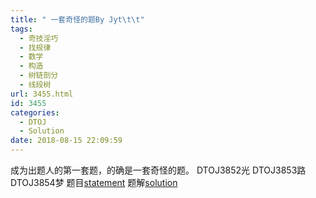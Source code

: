 ```yaml
---
title: " 一套奇怪的题By Jyt\t\t"
tags:
  - 奇技淫巧
  - 找规律
  - 数学
  - 构造
  - 树链剖分
  - 线段树
url: 3455.html
id: 3455
categories:
  - DTOJ
  - Solution
date: 2018-08-15 22:09:59
---
```


成为出题人的第一套题，的确是一套奇怪的题。 DTOJ3852光 DTOJ3853路 DTOJ3854梦 题目[statement](http://www.dtenomde.com/wp-content/uploads/2018/08/statement.pdf) 题解[solution](http://www.dtenomde.com/wp-content/uploads/2018/08/solution.pdf)
